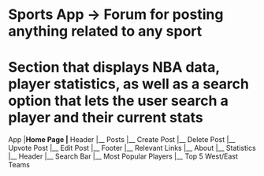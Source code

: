 # Sports App -> Forum for posting anything related to any sport

# Section that displays NBA data, player statistics, as well as a search option that lets the user search a player and their current stats

App
|__Home Page
  |__ Header
  |__ Posts 
    |__ Create Post
    |__ Delete Post
    |__ Upvote Post
    |__ Edit Post
  |__ Footer
    |__ Relevant Links
    |__ About
|__ Statistics
  |__ Header
  |__ Search Bar
  |__ Most Popular Players
  |__ Top 5 West/East Teams


